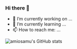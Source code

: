 ### Hi there 👋



- 🔭 I’m currently working on ...
- 🌱 I’m currently learning ...
- 📫 How to reach me: ...


![amiosamu's GitHub stats](https://github-readme-stats.vercel.app/api?username=amiosamu&show_icons=true&theme=transparent)

